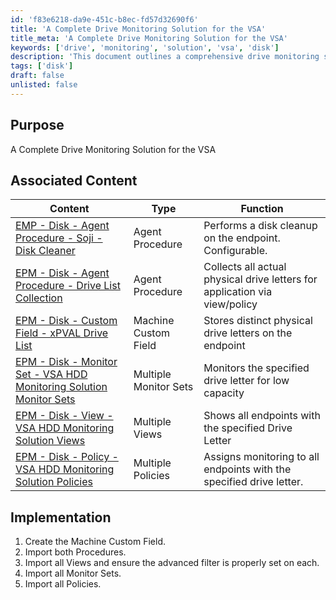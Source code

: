 ```yaml
---
id: 'f83e6218-da9e-451c-b8ec-fd57d32690f6'
title: 'A Complete Drive Monitoring Solution for the VSA'
title_meta: 'A Complete Drive Monitoring Solution for the VSA'
keywords: ['drive', 'monitoring', 'solution', 'vsa', 'disk']
description: 'This document outlines a comprehensive drive monitoring solution for Kaseya VSA, detailing associated procedures, custom fields, monitor sets, views, and policies necessary for effective implementation and management of disk monitoring on endpoints.'
tags: ['disk']
draft: false
unlisted: false
---
```


## Purpose

A Complete Drive Monitoring Solution for the VSA

## Associated Content

| Content                                                                                           | Type                | Function                                                            |
|---------------------------------------------------------------------------------------------------|---------------------|---------------------------------------------------------------------|
| [EMP - Disk - Agent Procedure - Soji - Disk Cleaner](<../vsa/procedures/Soji - Disk Cleaner.md>) | Agent Procedure      | Performs a disk cleanup on the endpoint. Configurable.             |
| [EPM - Disk - Agent Procedure - Drive List Collection](<../vsa/procedures/Drive List Collection.md>) | Agent Procedure      | Collects all actual physical drive letters for application via view/policy |
| [EPM - Disk - Custom Field - xPVAL Drive List](<../vsa/custom-fields/xPVAL Drive List.md>) | Machine Custom Field | Stores distinct physical drive letters on the endpoint              |
| [EPM - Disk - Monitor Set - VSA HDD Monitoring Solution Monitor Sets](https://proval.itglue.com/DOC-5078775-10793257) | Multiple Monitor Sets | Monitors the specified drive letter for low capacity               |
| [EPM - Disk - View - VSA HDD Monitoring Solution Views](<../vsa/views/VSA HDD Monitoring Solution Views.md>) | Multiple Views       | Shows all endpoints with the specified Drive Letter                 |
| [EPM - Disk - Policy - VSA HDD Monitoring Solution Policies](<../vsa/policies/VSA HDD Monitoring Solution Policies.md>) | Multiple Policies    | Assigns monitoring to all endpoints with the specified drive letter. |

## Implementation

1. Create the Machine Custom Field.
2. Import both Procedures.
3. Import all Views and ensure the advanced filter is properly set on each.
4. Import all Monitor Sets.
5. Import all Policies.

